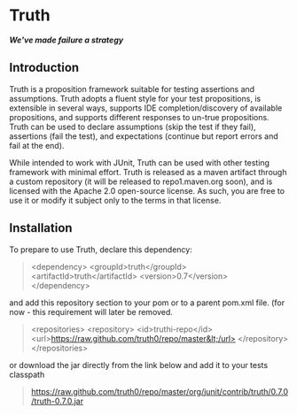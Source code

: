 Truth
=====
<em><strong>We've made failure a strategy</strong></em>

Introduction
------------

Truth is a proposition framework suitable for testing assertions 
and assumptions.  Truth adopts a fluent style for your test 
propositions, is extensible in several ways, supports IDE 
completion/discovery of available propositions, and supports 
different responses to un-true propositions.  Truth can be used 
to declare assumptions (skip the test if they fail), assertions 
(fail the test), and expectations (continue but report errors 
and fail at the end).

While intended to work with JUnit, Truth can be used with other
testing framework with minimal effort.  Truth is released as
a maven artifact through a custom repository (it will be released
to repo1.maven.org soon), and is licensed with the Apache 2.0
open-source license.  As such, you are free to use it or modify
it subject only to the terms in that license.

Installation
------------

To prepare to use Truth, declare this dependency:

> &lt;dependency>
>   &lt;groupId>truth&lt;/groupId>
>   &lt;artifactId>truth&lt;/artifactId>
>   &lt;version>0.7&lt;/version>
> &lt;/dependency>

and add this repository section to your pom or to a parent 
pom.xml file. (for now - this requirement will later be removed.

> &lt;repositories>
>   &lt;repository>
>     &lt;id>truthi-repo&lt;/id>
>     &lt;url>https://raw.github.com/truth0/repo/master&lt;/url>
>   &lt;/repository>
> &lt;/repositories>

or download the jar directly from the link below and add it to
your tests classpath

> https://raw.github.com/truth0/repo/master/org/junit/contrib/truth/0.7.0/truth-0.7.0.jar




